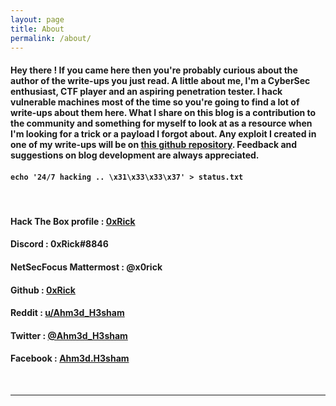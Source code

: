 ```yaml
---
layout: page
title: About
permalink: /about/
---
```

#### Hey there ! If you came here then you're probably curious about the author of the write-ups you just read. A little about me, I'm a CyberSec enthusiast, CTF player and an aspiring penetration tester. I hack vulnerable machines most of the time so you're going to find a lot of write-ups about them here. What I share on this blog is a contribution to the community and something for myself to look at as a resource when I'm looking for a trick or a payload I forgot about. Any exploit I created in one of my write-ups will be on [this github repository](https://github.com/0xRick/CTF-scripts). Feedback and suggestions on blog development are always appreciated.
#### `echo '24/7 hacking .. \x31\x33\x33\x37' > status.txt` 
<br>

#### Hack The Box profile : [0xRick](https://www.hackthebox.eu/profile/65598)
#### Discord : 0xRick#8846
#### NetSecFocus Mattermost : @x0rick
#### Github : [0xRick](https://github.com/0xRick)
#### Reddit : [u/Ahm3d_H3sham](https://www.reddit.com/user/Ahm3d_H3sham/)
#### Twitter : [@Ahm3d_H3sham](https://www.twitter.com/Ahm3d_H3sham)
#### Facebook : [Ahm3d.H3sham](https://www.facebook.com/Ahm3d.H3sham)

<br>
<hr>
<br>
<script src="https://www.hackthebox.eu/badge/65598">

